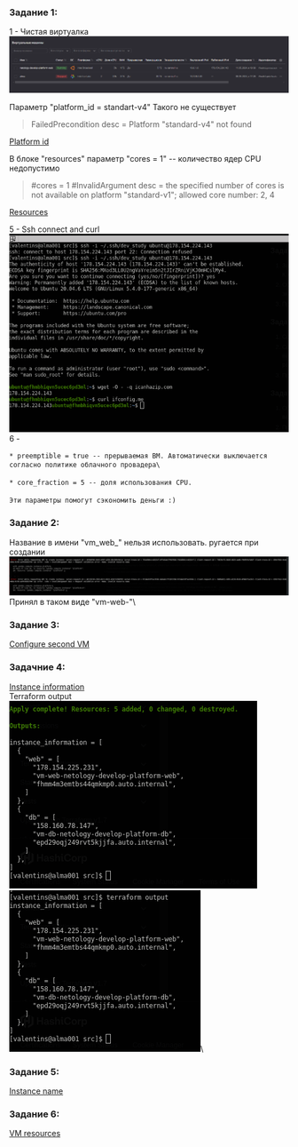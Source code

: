 ### Задание 1:
1 - Чистая виртуалка
![CloudVM](./screenshots/task1.1-cloudVM.png)

Параметр "platform_id = standart-v4" Такого не существует
>FailedPrecondition desc = Platform "standard-v4" not found

[Platform id](https://yandex.cloud/en/docs/compute/concepts/vm-platforms)

В блоке "resources" параметр "cores = 1" -- количество ядер CPU недопустимо
>#cores         = 1 #InvalidArgument desc = the specified number of cores is not available on platform "standard-v1"; allowed core number: 2, 4

[Resources](https://terraform-provider.yandexcloud.net/Resources/compute_instance)
 
5 - Ssh connect and curl
![ssh](./screenshots/task1.5-curl.png)
6 -
    
    * preemptible = true -- прерываемая ВМ. Автоматически выключается согласно политике облачного провадера\

    * core_fraction = 5 -- доля использования CPU.
   
    Эти параметры помогут сэкономить деньги :)
### Задание 2:
Название в имени "vm_web_" нельзя использовать. ругается при создании
![vm_name](./screenshots/task2-invalid_platform_names.png)
Принял в таком виде "vm-web-"\
### Задание 3:
[Configure second VM](./src/vms_platform.tf)
### Задачние 4:
[Instance information](./src/outputs.tf)\
Terraform output\
![out1](./screenshots/task4-outputs1.png)
![out2](./screenshots/task4-outputs2.png)\

### Задание 5:
[Instance name](./src/locals.tf)
### Задание 6:
[VM resources](./src/vms_resources.tf)


